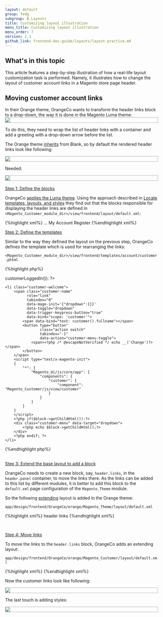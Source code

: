 ```yaml
---
layout: default
group: fedg
subgroup: B_Layouts
title: Customizing layout illustration
menu_title: Customizing layout illustration
menu_order: 7
version: 2.1
github_link: frontend-dev-guide/layouts/layout-practice.md
---
```


<h2>What's in this topic</h2>
This article features a step-by-step illustration of how a real-life layout customization task is performed. Namely, it illustrates how to change the layout of customer account links in a Magento store page header.

<h2>Moving customer account links</h2>
In their Orange theme, OrangeCo wants to transform the header links block to a drop-down, the way it is done in the Magento Luma theme:

<div style="border: 1px solid #ABABAB">
<img src="{{ site.baseurl }}common/images/layout_transform.png">
</div>

To do this, they need to wrap the list of header links with a container and add a greeting with a drop-down arrow before the list.

The Orange theme [inherits]({{site.gdeurl21}}frontend-dev-guide/themes/theme-inherit.html) from Blank, so by default the rendered header links look like following:

<div style="border: 1px solid #ABABAB">
<img src="{{ site.baseurl }}common/images/layout_code_before1.png">
</div>

Needed:

<div style="border: 1px solid #ABABAB">
<img src="{{ site.baseurl }}common/images/layout_code_after.png">
</div>

<br>
<u>Step 1: Define the blocks</u>

OrangeCo <a href="{{site.gdeurl21}}frontend-dev-guide/themes/theme-apply.html" target="_blank">applies the Luma theme</a>. Using the approach described in <a href="{{site.gdeurl21}}frontend-dev-guide/themes/debug-theme.html" target="_blank">Locate templates, layouts, and styles</a> they find out that the blocks responsible for displaying the header links are defined in `<Magento_Customer_module_dir>/view/frontend/layout/default.xml`:

{%highlight xml%}
...
<page xmlns:xsi="http://www.w3.org/2001/XMLSchema-instance" xsi:noNamespaceSchemaLocation="urn:magento:framework:View/Layout/etc/page_configuration.xsd">
    <body>
        <referenceBlock name="top.links">
            <block class="Magento\Customer\Block\Account\Link" name="my-account-link">
                <arguments>
                    <argument name="label" xsi:type="string" translate="true">My Account</argument>
                </arguments>
            </block>
            <block class="Magento\Customer\Block\Account\RegisterLink" name="register-link">
                <arguments>
                    <argument name="label" xsi:type="string" translate="true">Register</argument>
                </arguments>
            </block>
            <block class="Magento\Customer\Block\Account\AuthorizationLink" name="authorization-link" template="account/link/authorization.phtml"/>
        </referenceBlock>
    </body>
</page>
{%endhighlight xml%}


<u>Step 2: Define the templates</u>

Similar to the way they defined the layout on the previous step, OrangeCo 
defines the template which is used for rearranging the links:

`<Magento_Customer_module_dir>/view/frontend/templates/account/customer.phtml`

{%highlight php%}
<?php if($block->customerLoggedIn()): ?>
    <li class="customer-welcome">
        <span class="customer-name"
              role="link"
              tabindex="0"
              data-mage-init='{"dropdown":{}}'
              data-toggle="dropdown"
              data-trigger-keypress-button="true"
              data-bind="scope: 'customer'">
            <span data-bind="text: customer().fullname"></span>
            <button type="button"
                    class="action switch"
                    tabindex="-1"
                    data-action="customer-menu-toggle">
                <span><?php /* @escapeNotVerified */ echo __('Change')?></span>
            </button>
        </span>
        <script type="text/x-magento-init">
        {
            "*": {
                "Magento_Ui/js/core/app": {
                    "components": {
                        "customer": {
                            "component": "Magento_Customer/js/view/customer"
                        }
                    }
                }
            }
        }
        </script>
        <?php if($block->getChildHtml()):?>
        <div class="customer-menu" data-target="dropdown">
            <?php echo $block->getChildHtml();?>
        </div>
        <?php endif; ?>
    </li>
<?php endif; ?>
{%endhighlight php%}

<br>
<u>Step 3: Extend the base layout to add a block</u>

OrangeCo needs to create a new block, say, `header.links`, in the `header.panel` container, to move the links there. As the links can be added to this list by different modules, it is better to add this block to the `default.xml` page configuration of the `Magento_Theme` module.

So the following <a href="{{site.gdeurl21}}frontend-dev-guide/layouts/layout-extend.html" target="_blank">extending</a> layout is added in the Orange theme:

    app/design/frontend/OrangeCo/orange/Magento_Theme/layout/default.xml

{%highlight xml%}
<page xmlns:xsi="http://www.w3.org/2001/XMLSchema-instance" xsi:noNamespaceSchemaLocation="urn:magento:framework:View/Layout/etc/page_configuration.xsd">
    <body>
        <referenceContainer name="header.panel">
            <block class="Magento\Framework\View\Element\Html\Links" name="header.links">
                <arguments>
                    <argument name="css_class" xsi:type="string">header links</argument>
                </arguments>
            </block>
        </referenceContainer>
    </body>
</page>
{%endhighlight xml%}

<br>

<u>Step 4: Move links</u>

To move the links to the `header.links` block, OrangeCo adds an extending layout:

`app/design/frontend/OrangeCo/orange/Magento_Customer/layout/default.xml`


{%highlight xml%}
    <page xmlns:xsi="http://www.w3.org/2001/XMLSchema-instance" xsi:noNamespaceSchemaLocation="urn:magento:framework:View/Layout/etc/page_configuration.xsd">
        <body>
            <referenceBlock name="header.links">
                <block class="Magento\Customer\Block\Account\Customer" name="customer" template="account/customer.phtml" before="-"/>
                <block class="Magento\Customer\Block\Account\AuthorizationLink" name="authorization-link-login" template="account/link/authorization.phtml"/>
            </referenceBlock>
            <move element="register-link" destination="header.links"/>
            <move element="top.links" destination="customer"/>
            <move element="authorization-link" destination="top.links" after="-"/>
        </body>
    </page>
{%endhighlight xml%}

Now the customer links look like following:

<div style="border: 1px solid #ABABAB">
<img src="{{ site.baseurl }}common/images/layout_screen2.png">
</div>

The last touch is adding styles:

<div style="border: 1px solid #ABABAB">
<img src="{{ site.baseurl }}common/images/layout_screen3.png">
</div>





